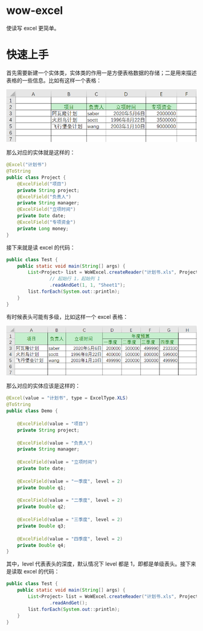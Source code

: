 # wow-excel
使读写 excel 更简单。

# 快速上手
首先需要新建一个实体类，实体类的作用一是方便表格数据的存储；二是用来描述表格的一些信息。比如有这样一个表格：

![单级表头](https://github.com/nekolr/wow-excel/blob/master/media/read_single_head_example.png)

那么对应的实体就是这样的：

```java
@Excel("计划书")
@ToString
public class Project {
    @ExcelField("项目")
    private String project;
    @ExcelField("负责人")
    private String manager;
    @ExcelField("立项时间")
    private Date date;
    @ExcelField("专项资金")
    private Long money;
}
```

接下来就是读 excel 的代码：

```java
public class Test {
    public static void main(String[] args) {
        List<Project> list = WoWExcel.createReader("计划书.xls", Project.class)
                // 起始行 1，起始列 1
                .readAndGet(1, 1, "Sheet1");
        list.forEach(System.out::println);
    }
}
```

有时候表头可能有多级，比如这样一个 excel 表格：

![多级表头](https://github.com/nekolr/wow-excel/blob/master/media/read_multi_head_example.png)

那么对应的实体应该是这样的：

```java
@Excel(value = "计划书", type = ExcelType.XLS)
@ToString
public class Demo {

    @ExcelField(value = "项目")
    private String project;

    @ExcelField(value = "负责人")
    private String manager;

    @ExcelField(value = "立项时间")
    private Date date;

    @ExcelField(value = "一季度", level = 2)
    private Double q1;

    @ExcelField(value = "二季度", level = 2)
    private Double q2;

    @ExcelField(value = "三季度", level = 2)
    private Double q3;

    @ExcelField(value = "四季度", level = 2)
    private Double q4;
}
```

其中，level 代表表头的深度，默认情况下 level 都是 1，即都是单级表头。接下来是读取 excel 的代码：

```java
public class Test {
    public static void main(String[] args) {
        List<Project> list = WoWExcel.createReader("计划书.xls", Project.class)
                .readAndGet();
        list.forEach(System.out::println);
    }
}
```